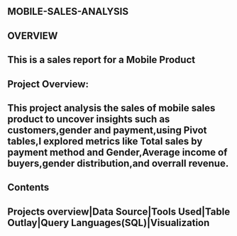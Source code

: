 ## MOBILE-SALES-ANALYSIS

## OVERVIEW
This is a sales report for a Mobile Product
---
## Project Overview:
This project analysis the sales of mobile sales product to uncover insights such as customers,gender and payment,using Pivot tables,I explored metrics like Total sales by payment method and Gender,Average income of buyers,gender distribution,and overrall revenue.
---
## Contents
Projects overview|Data Source|Tools Used|Table Outlay|Query Languages(SQL)|Visualization
---
